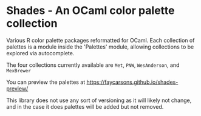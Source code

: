 # Shades - An OCaml color palette collection

Various R color palette packages reformatted for OCaml. Each collection of
palettes is a module inside the 'Palettes' module, allowing collections to be
explored via autocomplete.

The four collections currently available are `Met`, `PNW`, `WesAnderson`, and
`MexBrewer`

You can preview the palettes at https://faycarsons.github.io/shades-preview/

This library does not use any sort of versioning as it will likely not change,
and in the case it does palettes will be added but not removed.
